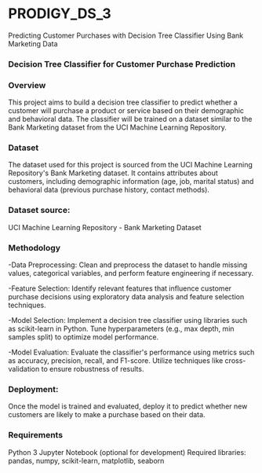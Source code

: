 # PRODIGY_DS_3
Predicting Customer Purchases with Decision Tree Classifier Using Bank Marketing Data
### Decision Tree Classifier for Customer Purchase Prediction
### Overview
This project aims to build a decision tree classifier to predict whether a customer will purchase a product or service based on their demographic and behavioral data. The classifier will be trained on a dataset similar to the Bank Marketing dataset from the UCI Machine Learning Repository.

### Dataset
The dataset used for this project is sourced from the UCI Machine Learning Repository's Bank Marketing dataset. It contains attributes about customers, including demographic information (age, job, marital status) and behavioral data (previous purchase history, contact methods).

### Dataset source:
UCI Machine Learning Repository - Bank Marketing Dataset

### Methodology
-Data Preprocessing: Clean and preprocess the dataset to handle missing values, categorical variables, and perform feature engineering if necessary.

-Feature Selection: Identify relevant features that influence customer purchase decisions using exploratory data analysis and feature selection techniques.

-Model Selection: Implement a decision tree classifier using libraries such as scikit-learn in Python. Tune hyperparameters (e.g., max depth, min samples split) to optimize model performance.

-Model Evaluation: Evaluate the classifier's performance using metrics such as accuracy, precision, recall, and F1-score. Utilize techniques like cross-validation to ensure robustness of results.

### Deployment:
Once the model is trained and evaluated, deploy it to predict whether new customers are likely to make a purchase based on their data.

### Requirements
Python 3
Jupyter Notebook (optional for development)
Required libraries: pandas, numpy, scikit-learn, matplotlib, seaborn
